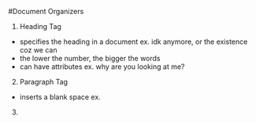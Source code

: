#Document Organizers

1. Heading Tag
- specifies the heading in a document
ex. <hn>idk anymore</hn>, or <h>the existence coz we can </h>
- the lower the number, the bigger the words
- can have attributes
ex. <h align="center">why are you looking at me? </h>

2. Paragraph Tag
- inserts a blank space
ex. <p> </p>
3. 

